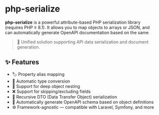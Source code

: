 # php-serialize

**php-serialize** is a powerful attribute-based PHP serialization library (requires PHP ≥ 8.1).
It allows you to map objects to arrays or JSON, and can automatically generate OpenAPI documentation based on the same

> 🚀 Unified solution supporting API data serialization and document generation.

## ✨ Features

- 🏷️ Property alias mapping
- 🔄 Automatic type conversion
- 🔁 Support for deep object nesting
- ❌ Support for skipping/excluding fields
- 🧩 Recursive DTO (Data Transfer Object) serialization
- 🧬 Automatically generate OpenAPI schema based on object definitions
- ⚙️ Framework-agnostic — compatible with Laravel, Symfony, and more